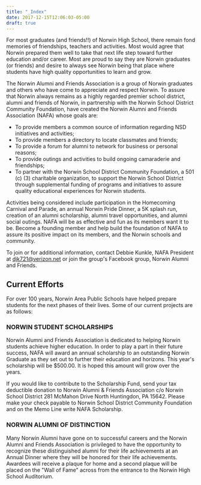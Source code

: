 ```yaml
---
title: "_Index"
date: 2017-12-15T12:06:03-05:00
draft: true
---
```


For most graduates (and friends!!) of Norwin High School, there remain fond memories of friendships, teachers and activities. Most would agree that Norwin prepared them well to take that next life step toward further education and/or career. Most are proud to say they are Norwin graduates (or friends) and desire to always see Norwin being that place where students have high quality opportunities to learn and grow.

The Norwin Alumni and Friends Association is a group of Norwin graduates and others who have come to appreciate and respect Norwin.  To assure that Norwin always remains as a highly regarded premier school district, alumni and friends of Norwin, in partnership with the Norwin School District Community Foundation, have created the Norwin Alumni and Friends Association (NAFA) whose goals are:

- To provide members a common source of information regarding NSD initiatives and activities;
- To provide members a directory to locate classmates and friends;
- To provide a forum for alumni to network for business or personal reasons;
- To provide outings and activities to build ongoing camaraderie and friendships;
- To partner with the Norwin School District Community Foundation, a  501 (c) (3) charitable organization, to support the Norwin School District through supplemental funding of programs and initiatives to assure quality educational experiences for Norwin students.

Activities being considered include participation in the Homecoming Carnival and Parade, an annual Norwin Pride Dinner, a 5K splash run, creation of an alumni scholarship, alumni travel opportunities, and alumni social outings.  NAFA will be as effective and fun as its members want it to be.  Become a founding member and help build the foundation of NAFA to assure its positive impact on its members, and the Norwin schools and community.

To join or for additional information, contact Debbie Kunkle, NAFA President at djk721@verizon.net or join the group's Facebook group, Norwin Alumni and Friends.

## Current Efforts

For over 100 years, Norwin Area Public Schools have helped prepare students for the next phases of their lives. Some of our current projects are as follows:

### NORWIN STUDENT SCHOLARSHIPS
Norwin Alumni and Friends Association is dedicated to helping Norwin students achieve higher education. In order to play a part in their future success, NAFA will award an annual scholarship to an outstanding Norwin Graduate as they set out to further their education and horizons. This year's scholarship will be $500.00. It is hoped this amount will grow over the years.

If you would like to contribute to the Scholarship Fund, send your tax deductible donation to Norwin Alumni & Friends Association c/o Norwin School District 281 McMahon Drive North Huntingdon, PA 15642. Please make your check payable to Norwin School District Community Foundation and on the Memo Line write NAFA Scholarship.

### NORWIN ALUMNI OF DISTINCTION
Many Norwin Alumni have gone on to successful careers and the Norwin Alumni and Friends Association is privileged to have the opportunity to recognize these distinguished alumni for their life achievements at an Annual Dinner where they will be honored for their life achievements. Awardees will receive a plaque for home and a second plaque will be placed on the "Wall of Fame" across from the entrance to the Norwin High School Auditorium.
